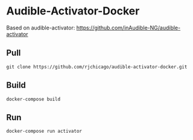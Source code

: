 # Audible-Activator-Docker

Based on audible-activator:
https://github.com/inAudible-NG/audible-activator

## Pull
```
git clone https://github.com/rjchicago/audible-activator-docker.git
```

## Build
```
docker-compose build
```

## Run
```
docker-compose run activator
```